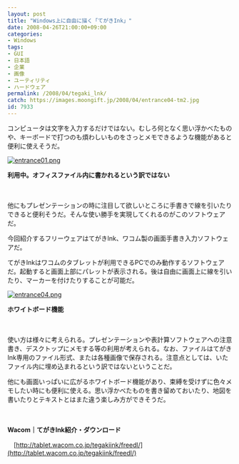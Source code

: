 ```yaml
---
layout: post
title: "Windows上に自由に描く「てがきInk」"
date: 2008-04-26T21:00:00+09:00
categories:
- Windows
tags: 
- GUI
- 日本語
- 企業
- 画像
- ユーティリティ
- ハードウェア
permalink: /2008/04/tegaki_lnk/
catch: https://images.moongift.jp/2008/04/entrance04-tm2.jpg
id: 7933
---
```

コンピュータは文字を入力するだけではない。むしろ何となく思い浮かべたものや、キーボードで打つのも煩わしいものをさっとメモできるような機能があると便利に使えそうだ。

  

[![entrance01.png](https://images.moongift.jp/2008/04/entrance01-tm2.jpg)](https://images.moongift.jp/2008/04/entrance012.jpg)  
  
**利用中。オフィスファイル内に書かれるという訳ではない**

  

　

  

他にもプレゼンテーションの時に注目して欲しいところに手書きで線を引いたりできると便利そうだ。そんな使い勝手を実現してくれるのがこのソフトウェアだ。

  

今回紹介するフリーウェアはてがきInk、ワコム製の画面手書き入力ソフトウェアだ。

  
  
<!--more-->  

てがきInkはワコムのタブレットが利用できるPCでのみ動作するソフトウェアだ。起動すると画面上部にパレットが表示される。後は自由に画面上に線を引いたり、マーカーを付けたりすることが可能だ。

  

[![entrance04.png](https://images.moongift.jp/2008/04/entrance04-tm2.jpg)](https://images.moongift.jp/2008/04/entrance042.jpg)  
  
**ホワイトボード機能**

  

　

  

使い方は様々に考えられる。プレゼンテーションや表計算ソフトウェアへの注意書き、デスクトップにメモする等の利用が考えられる。なお、ファイルはてがきInk専用のファイル形式、または各種画像で保存される。注意点としては、いたファイル内に埋め込まれるという訳ではないということだ。

  

他にも画面いっぱいに広がるホワイトボード機能があり、束縛を受けずに色々メモしたい時にも便利に使える。思い浮かべたものを書き留めておいたり、地図を書いたりとテキストとはまた違う楽しみ方ができそうだ。

  

　

  

**Wacom｜てがきInk紹介・ダウンロード**  
  
　[http://tablet.wacom.co.jp/tegakiink/freedl/](http://tablet.wacom.co.jp/tegakiink/freedl/)

  
